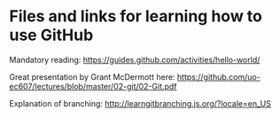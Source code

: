 # Files and links for learning how to use GitHub
Mandatory reading: https://guides.github.com/activities/hello-world/

Great presentation by Grant McDermott here: https://github.com/uo-ec607/lectures/blob/master/02-git/02-Git.pdf

Explanation of branching: http://learngitbranching.js.org/?locale=en_US
